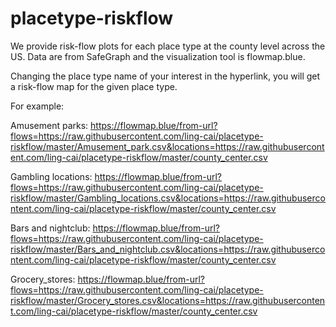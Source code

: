 # placetype-riskflow
We provide risk-flow plots for each place type at the county level across the US.
Data are from SafeGraph and the visualization tool is flowmap.blue.

Changing the place type name of your interest in the hyperlink, you will get a risk-flow map for the given place type.

For example:

Amusement parks:
https://flowmap.blue/from-url?flows=https://raw.githubusercontent.com/ling-cai/placetype-riskflow/master/Amusement_park.csv&locations=https://raw.githubusercontent.com/ling-cai/placetype-riskflow/master/county_center.csv

Gambling locations:
https://flowmap.blue/from-url?flows=https://raw.githubusercontent.com/ling-cai/placetype-riskflow/master/Gambling_locations.csv&locations=https://raw.githubusercontent.com/ling-cai/placetype-riskflow/master/county_center.csv

Bars and nightclub:
https://flowmap.blue/from-url?flows=https://raw.githubusercontent.com/ling-cai/placetype-riskflow/master/Bars_and_nightclub.csv&locations=https://raw.githubusercontent.com/ling-cai/placetype-riskflow/master/county_center.csv

Grocery_stores:
https://flowmap.blue/from-url?flows=https://raw.githubusercontent.com/ling-cai/placetype-riskflow/master/Grocery_stores.csv&locations=https://raw.githubusercontent.com/ling-cai/placetype-riskflow/master/county_center.csv
